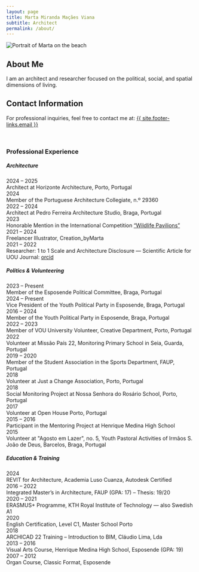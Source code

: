 ```yaml
---
layout: page
title: Marta Miranda Maçães Viana
subtitle: Architect
permalink: /about/
---
```


<style>
  .hover-slide-right {
    transition: transform 0.4s ease;
  }

  .hover-slide-right:hover {
    transform: translateX(10px);
  }
</style>

<div class="row pt-3 align-items-end"> 
  <div class="col-lg-7">
    <img src="{{site.baseurl}}/assets/images/marta_on_the_beach.webp" 
         class="img-fluid h-100" 
         style="object-fit: contain;" 
         alt="Portrait of Marta on the beach">
  </div>

  <div class="col-lg-5 d-flex flex-column justify-content-end">
    <div class="hover-slide-right">
      <h2 class="mb-0">About Me</h2>
      <p class="mb-0">
        I am an architect and researcher focused on the political, social, and spatial dimensions of living.
      </p>
      <h2 class="mt-0 mb-0">Contact Information</h2>
      <p class="mt-1">
        For professional inquiries, feel free to contact me at: 
        <a href="mailto:{{ site.footer-links.email }}">{{ site.footer-links.email }}</a>
      </p>
    </div>
  </div>
</div>


<br/>

<section class="my-4">
  <h3 class="fw-bold">Professional Experience</h3>

  <h5 class="mt-5 mb-4 lh-base">Architecture</h5>

  <div class="mb-3 d-flex">
    <div class="fw-bold me-3" style="min-width: 150px;">2024 – 2025</div>
    <div>Architect at Horizonte Architecture, Porto, Portugal</div>
  </div>
  
  <div class="mb-3 d-flex">
    <div class="fw-bold me-3" style="min-width: 150px;">2024</div>
    <div>Member of the Portuguese Architecture Collegiate, n.º 29360</div>
  </div>

  <div class="mb-3 d-flex">
    <div class="fw-bold me-3" style="min-width: 150px;">2022 – 2024</div>
    <div>Architect at Pedro Ferreira Architecture Studio, Braga, Portugal</div>
  </div>

  <div class="mb-3 d-flex">
    <div class="fw-bold me-3" style="min-width: 150px;">2023</div>
    <div>
      Honorable Mention in the International Competition 
      <a href="https://www.terravivacompetitions.com/wildlife-pavilions-competition-results-2023/" target="_blank">“Wildlife Pavilions”</a>
    </div>
  </div>

  <div class="mb-3 d-flex">
    <div class="fw-bold me-3" style="min-width: 150px;">2021 – 2024</div>
    <div>Freelancer Illustrator, Creation_byMarta</div>
  </div>

  <div class="mb-3 d-flex">
    <div class="fw-bold me-3" style="min-width: 150px;">2021 – 2022</div>
    <div>
      Researcher: 1 to 1 Scale and Architecture Disclosure — Scientific Article for UOU Journal: 
      <a href="https://orcid.org/0000-0002-9994-7610" target="_blank">orcid</a>
    </div>
  </div>

  <h5 class="mt-5 mb-4 lh-base">Politics & Volunteering</h5>

  <div class="mb-3 d-flex">
    <div class="fw-bold me-3" style="min-width: 150px;">2023 – Present</div>
    <div>Member of the Esposende Political Committee, Braga, Portugal</div>
  </div>

  <div class="mb-3 d-flex">
    <div class="fw-bold me-3" style="min-width: 150px;">2024 – Present</div>
    <div>Vice President of the Youth Political Party in Esposende, Braga, Portugal</div>
  </div>

  <div class="mb-3 d-flex">
    <div class="fw-bold me-3" style="min-width: 150px;">2016 – 2024</div>
    <div>Member of the Youth Political Party in Esposende, Braga, Portugal</div>
  </div>

  <div class="mb-3 d-flex">
    <div class="fw-bold me-3" style="min-width: 150px;">2022 – 2023</div>
    <div>Member of VOU University Volunteer, Creative Department, Porto, Portugal</div>
  </div>

  <div class="mb-3 d-flex">
    <div class="fw-bold me-3" style="min-width: 150px;">2022</div>
    <div>Volunteer at Missão País 22, Monitoring Primary School in Seia, Guarda, Portugal</div>
  </div>

  <div class="mb-3 d-flex">
    <div class="fw-bold me-3" style="min-width: 150px;">2019 – 2020</div>
    <div>Member of the Student Association in the Sports Department, FAUP, Portugal</div>
  </div>

  <div class="mb-3 d-flex">
    <div class="fw-bold me-3" style="min-width: 150px;">2018</div>
    <div>Volunteer at Just a Change Association, Porto, Portugal</div>
  </div>

  <div class="mb-3 d-flex">
    <div class="fw-bold me-3" style="min-width: 150px;">2018</div>
    <div>Social Monitoring Project at Nossa Senhora do Rosário School, Porto, Portugal</div>
  </div>

  <div class="mb-3 d-flex">
    <div class="fw-bold me-3" style="min-width: 150px;">2017</div>
    <div>Volunteer at Open House Porto, Portugal</div>
  </div>

  <div class="mb-3 d-flex">
    <div class="fw-bold me-3" style="min-width: 150px;">2015 – 2016</div>
    <div>Participant in the Mentoring Project at Henrique Medina High School</div>
  </div>

  <div class="mb-3 d-flex">
    <div class="fw-bold me-3" style="min-width: 150px;">2015</div>
    <div>Volunteer at "Agosto em Lazer", no. 5, Youth Pastoral Activities of Irmãos S. João de Deus, Barcelos, Braga, Portugal</div>
  </div>

  <h5 class="mt-5 mb-4 lh-base">Education & Training</h5>

  <div class="mb-3 d-flex">
    <div class="fw-bold me-3" style="min-width: 150px;">2024</div>
    <div>REVIT for Architecture, Academia Luso Cuanza, Autodesk Certified</div>
  </div>

  <div class="mb-3 d-flex">
    <div class="fw-bold me-3" style="min-width: 150px;">2016 – 2022</div>
    <div>Integrated Master’s in Architecture, FAUP (GPA: 17) – Thesis: 19/20</div>
  </div>

  <div class="mb-3 d-flex">
    <div class="fw-bold me-3" style="min-width: 150px;">2020 – 2021</div>
    <div>ERASMUS+ Programme, KTH Royal Institute of Technology — also Swedish A1</div>
  </div>

  <div class="mb-3 d-flex">
    <div class="fw-bold me-3" style="min-width: 150px;">2020</div>
    <div>English Certification, Level C1, Master School Porto</div>
  </div>

  <div class="mb-3 d-flex">
    <div class="fw-bold me-3" style="min-width: 150px;">2018</div>
    <div>ARCHICAD 22 Training – Introduction to BIM, Cláudio Lima, Lda</div>
  </div>

  <div class="mb-3 d-flex">
    <div class="fw-bold me-3" style="min-width: 150px;">2013 – 2016</div>
    <div>Visual Arts Course, Henrique Medina High School, Esposende (GPA: 19)</div>
  </div>

  <div class="mb-3 d-flex">
    <div class="fw-bold me-3" style="min-width: 150px;">2007 – 2012</div>
    <div>Organ Course, Classic Format, Esposende</div>
  </div>
</section>

